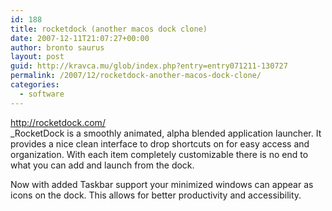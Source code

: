 ```yaml
---
id: 188
title: rocketdock (another macos dock clone)
date: 2007-12-11T21:07:27+00:00
author: bronto saurus
layout: post
guid: http://kravca.mu/glob/index.php?entry=entry071211-130727
permalink: /2007/12/rocketdock-another-macos-dock-clone/
categories:
  - software
---
```

<a href="http://rocketdock.com/" target="_blank" >http://rocketdock.com/</a>  
_RocketDock is a smoothly animated, alpha blended application launcher. It provides a nice clean interface to drop shortcuts on for easy access and organization. With each item completely customizable there is no end to what you can add and launch from the dock.</p> 

Now with added Taskbar support your minimized windows can appear as icons on the dock. This allows for better productivity and accessibility.</i>